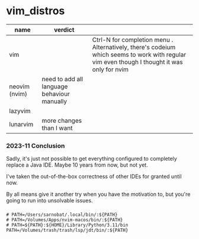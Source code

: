 # vim_distros

|name | verdict |  |
|---|---|----|
|vim |  | Ctrl-N for completion menu . Alternatively, there's codeium which seems to work with regular vim even though I thought it was only for nvim|
|neovim (nvim) | need to add all language behaviour manually |  |
|lazyvim |  |  |
|lunarvim | more changes than I want |  |

### 2023-11 Conclusion
Sadly, it's just not possible to get everything configured to completely replace a Java IDE. Maybe 10 years from now, but not yet.

I've taken the out-of-the-box correctness of other IDEs for granted until now.

By all means give it another try when you have the motivation to, but you're going to run into unsolvable issues.


###
```
# PATH=/Users/sarnobat/.local/bin/:${PATH}
# PATH=/Volumes/Apps/nvim-macos/bin/:${PATH}
# PATH=${PATH}:${HOME}/Library/Python/3.11/bin
PATH=/Volumes/trash/trash/lsp/jdt/bin/:${PATH}
```
